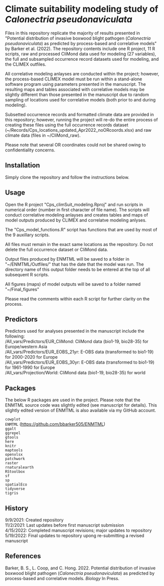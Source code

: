 # Climate suitability modeling study of *Calonectria pseudonaviculata*

Files in this repository replicate the majority of results presented in "Potential distribution of invasive boxwood blight pathogen (*Calonectria pseudonaviculata*) as predicted by process-based and correlative models" by Barker et al. (2022). The repository contents include one R project, 11 R scripts, raw and processed CliMond data used for modeling (27 variables), the full and subsampled occurrence record datasets used for modeling, and the CLIMEX outfiles. 

All correlative modeling anlayses are conducted within the 
project; however, the process-based CLIMEX model must be run within a 
stand-alone software program using parameters presented in the manuscript. 
The resulting maps and tables associated with correlative models may be slightly 
different than those presented in the manuscript due to random sampling of 
locations used for correlative models (both prior to and during modeling).  

Subsetted occurrence records and formatted climate data are provided in this
repository; however, running the project will re-do the entire process
of creating these files using the full occurrence records dataset
(~/Records/Cps_locations_updated_Apr2022_noORcoords.xlsx) and raw climate data (files in 
~/CliMond_raw).  

Please note that several OR coordinates could not be shared owing to confidentiality concerns.

## Installation

Simply clone the repository and follow the instructions below.

## Usage

Open the R project "Cps_climSuit_modeling.Rproj" and run scripts in numerical order (number in first character of file name). The scripts will conduct correlative modeling anlayses and creates tables and maps of model outputs produced by CLIMEX and correlatve modeling anlyses. 

The "Cps_model_functions.R" script has functions that are used by most 
of the 9 auxillary scripts. 

All files must remain in the exact same locations as the repository.
Do not delete the full occurrence dataset or CliMond data.

Output files produced by ENMTML will be saved to a folder in "~/ENMTML/Outfiles/" 
that has the date that the model was run. The directory name of this output folder needs to be entered at the top of all subsequent R scripts.

All figures (maps) of model outputs will be saved to a folder named "~/Final_figures"

Please read the comments within each R script for further clarity on the process.

## Predictors
Predictors used for analyses presented in the manuscript include the following:  
/All_vars/Predictors/EUR_CliMond: CliMond data (bio1-19, bio28-35) for Europe/western Asia  
/All_vars/Predictors/EUR_EOBS_21yr: E-OBS data (transformed to bio1-19) for 2000-2020 for Europe  
/All_vars/Predictors/EUR_EOBS_30yr: E-OBS data (transformed to bio1-19) for 1961-1990 for Europe  
/All_vars/Projection/World: CliMond data (bio1-19, bio28-35) for world

## Packages
The below R packages are used in the project. Please note that the ENMTML
source code was slightly edited (see manuscript for details). This slightly edited version of 
ENMTML is also available via my GitHub account.

`cowplot`  
`ENMTML` (https://github.com/bbarker505/ENMTML)  
`ggalt`  
`ggrepel`  
`gtools`  
`here`  
`knitr`  
`maptools`  
`openxlsx`  
`patchwork`  
`raster`  
`rnaturalearth`  
`RStoolbox`  
`sf`  
`sp`  
`spatialEco`  
`tidyverse`  
`tigris`  

## History
9/9/2021: Created repository  
11/2/2021: Last updates before first manuscript submission    
4/15/2022: Completed manuscript revisions; major updates to repository  
5/19/2022: Final updates to repository upong re-submitting a revised manuscript

## References
Barker, B. S., L. Coop, and C. Hong. 2022. Potential distribution of invasive boxwood blight pathogen (*Calonectria pseudonaviculata*) as predicted by process-based and correlative models. *Biology* In Press.
